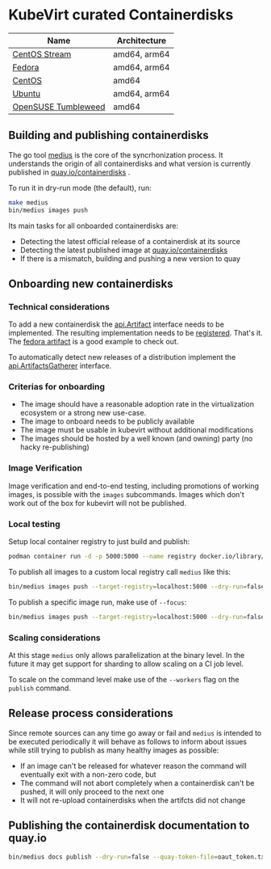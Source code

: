 # KubeVirt curated Containerdisks

| Name             | Architecture  |
|------------------|---------------|
| [CentOS Stream](https://quay.io/repository/containerdisks/centos-stream)            | amd64, arm64   |
| [Fedora](https://quay.io/repository/containerdisks/fedora)                          | amd64, arm64   |
| [CentOS](https://quay.io/repository/containerdisks/centos)                          | amd64          |
| [Ubuntu](https://quay.io/repository/containerdisks/ubuntu)                          | amd64, arm64   |
| [OpenSUSE Tumbleweed](https://quay.io/repository/containerdisks/opensuse-tumbleweed)| amd64          |

## Building and publishing containerdisks

The go tool [medius](cmd/medius) is the core of the syncrhonization process. It
understands the origin of all containerdisks and what version is currently
published in [quay.io/containerdisks](https://quay.io/containerdisks)
.

To run it in dry-run mode (the default), run:

```bash
make medius
bin/medius images push
```

Its main tasks for all onboarded containerdisks are:

* Detecting the latest official release of a containerdisk at its source
* Detecting the latest published image
  at [quay.io/containerdisks](https://quay.io/repository/containerdisks)
* If there is a mismatch, building and pushing a new version to quay

## Onboarding new containerdisks

### Technical considerations

To add a new containerdisk the [api.Artifact](pkg/api/artifact.go)
interface needs to be implemented. The resulting implementation needs to
be [registered](cmd/medius/common/registry.go). That's it.
The [fedora artifact](artifacts/fedora/fedora.go) is a good example to check out.

To automatically detect new releases of a distribution implement the
[api.ArtifactsGatherer](pkg/api/artifact.go) interface.

### Criterias for onboarding

* The image should have a reasonable adoption rate in the virtualization
  ecosystem or a strong new use-case.
* The image to onboard needs to be publicly available
* The image must be usable in kubevirt without additional modifications
* The images should be hosted by a well known (and owning) party (no hacky
  re-publishing)

### Image Verification

Image verification and end-to-end testing, including promotions of working
images, is possible with the `images` subcommands. Images which don't work out of
the box for kubevirt will not be published.

### Local testing

Setup local container registry to just build and publish:

```bash
podman container run -d -p 5000:5000 --name registry docker.io/library/registry:2
```

To publish all images to a custom local registry call `medius` like this:

```bash
bin/medius images push --target-registry=localhost:5000 --dry-run=false --insecure-skip-tls --workers=3
```

To publish a specific image run, make use of `--focus`:

```bash
bin/medius images push --target-registry=localhost:5000 --dry-run=false --insecure-skip-tls --focus=fedora:35
```

### Scaling considerations

At this stage `medius` only allows parallelization at the binary level. In the
future it may get support for sharding to allow scaling on a CI job level.

To scale on the command level make use of the `--workers` flag on the `publish`
command.

## Release process considerations

Since remote sources can any time go away or fail and `medius` is intended to be
executed periodically it will behave as follows to inform about issues while
still trying to publish as many healthy images as possible:

* If an image can't be released for whatever reason the command will eventually
  exit with a non-zero code, but
* The command will not abort completely when a containerdisk can't be pushed, it
  will only proceed to the next one
* It will not re-upload containerdisks when the artifcts did not change

## Publishing the containerdisk documentation to quay.io

```bash
bin/medius docs publish --dry-run=false --quay-token-file=oaut_token.txt
```
